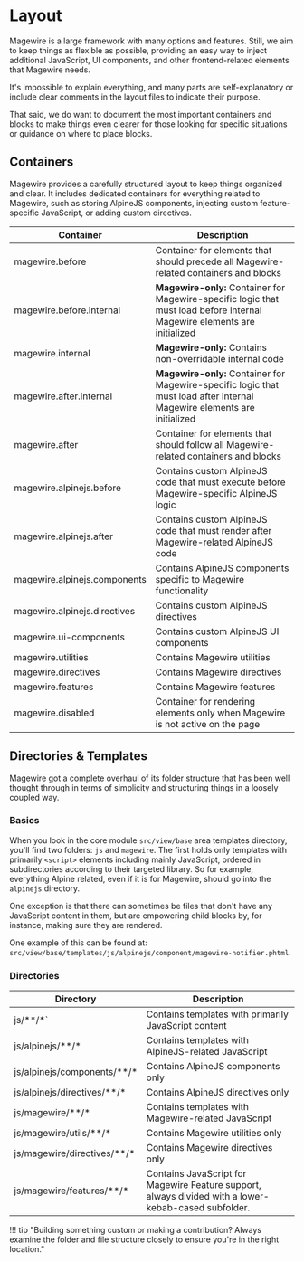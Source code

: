 # Layout

Magewire is a large framework with many options and features. Still, we aim to keep things as flexible as possible,
providing an easy way to inject additional JavaScript, UI components, and other frontend-related elements that Magewire needs.

It's impossible to explain everything, and many parts are self-explanatory or include clear comments in the layout files to indicate their purpose.

That said, we do want to document the most important containers and blocks to make things even clearer for those looking
for specific situations or guidance on where to place blocks.

## Containers

Magewire provides a carefully structured layout to keep things organized and clear. It includes dedicated containers for
everything related to Magewire, such as storing AlpineJS components, injecting custom feature-specific JavaScript,
or adding custom directives.

| Container                    | Description                                                                                                               |
|------------------------------|---------------------------------------------------------------------------------------------------------------------------|
| magewire.before              | Container for elements that should precede all Magewire-related containers and blocks                                     |
| magewire.before.internal     | **Magewire-only:** Container for Magewire-specific logic that must load before internal Magewire elements are initialized |
| magewire.internal            | **Magewire-only:** Contains non-overridable internal code                                                                 |
| magewire.after.internal      | **Magewire-only:** Container for Magewire-specific logic that must load after internal Magewire elements are initialized  |
| magewire.after               | Container for elements that should follow all Magewire-related containers and blocks                                      |
| magewire.alpinejs.before     | Contains custom AlpineJS code that must execute before Magewire-specific AlpineJS logic                                   |
| magewire.alpinejs.after      | Contains custom AlpineJS code that must render after Magewire-related AlpineJS code                                       |
| magewire.alpinejs.components | Contains AlpineJS components specific to Magewire functionality                                                           |
| magewire.alpinejs.directives | Contains custom AlpineJS directives                                                                                       |
| magewire.ui-components       | Contains custom AlpineJS UI components                                                                                    |
| magewire.utilities           | Contains Magewire utilities                                                                                               |
| magewire.directives          | Contains Magewire directives                                                                                              |
| magewire.features            | Contains Magewire features                                                                                                |
| magewire.disabled            | Container for rendering elements only when Magewire is not active on the page                                             |

## Directories & Templates

Magewire got a complete overhaul of its folder structure that has been well thought through in terms of simplicity
and structuring things in a loosely coupled way.

### Basics

When you look in the core module `src/view/base` area templates directory, you'll find two folders: `js` and `magewire`.
The first holds only templates with primarily `<script>` elements including mainly JavaScript, ordered in subdirectories
according to their targeted library. So for example, everything Alpine related, even if it is for Magewire,
should go into the `alpinejs` directory.

One exception is that there can sometimes be files that don't have any JavaScript content in them,
but are empowering child blocks by, for instance, making sure they are rendered.

One example of this can be found at:
`src/view/base/templates/js/alpinejs/component/magewire-notifier.phtml`.

### Directories

| Directory                   | Description                                                                                          |
|-----------------------------|------------------------------------------------------------------------------------------------------|
| js/**/*`                    | Contains templates with primarily JavaScript content                                                 |
| js/alpinejs/**/*            | Contains templates with AlpineJS-related JavaScript                                                  |
| js/alpinejs/components/**/* | Contains AlpineJS components only                                                                    |
| js/alpinejs/directives/**/* | Contains AlpineJS directives only                                                                    |
| js/magewire/**/*            | Contains templates with Magewire-related JavaScript                                                  |
| js/magewire/utils/**/*      | Contains Magewire utilities only                                                                     |
| js/magewire/directives/**/* | Contains Magewire directives only                                                                    |
| js/magewire/features/**/*   | Contains JavaScript for Magewire Feature support, always divided with a lower-kebab-cased subfolder. |

!!! tip "Building something custom or making a contribution? Always examine the folder and file structure closely to ensure you're in the right location."
